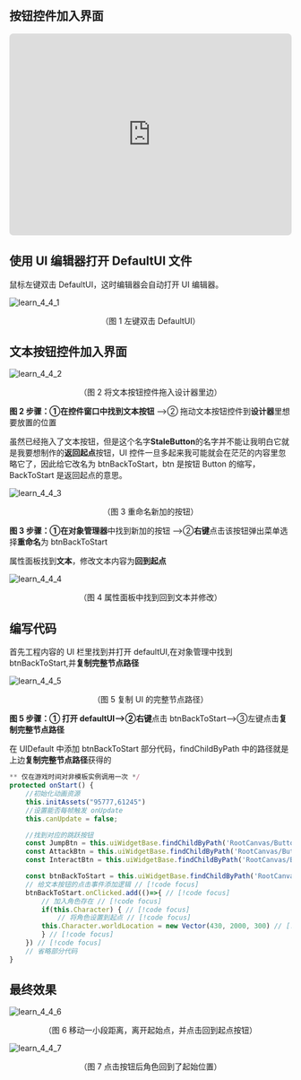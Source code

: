 ## 按钮控件加入界面

<iframe sandbox="allow-scripts allow-downloads allow-same-origin allow-popups allow-presentation allow-forms" frameborder="0" draggable="false" allowfullscreen="" allow="encrypted-media;" referrerpolicy="" aha-samesite="" class="iframe-loaded" src="https://player.bilibili.com/player.html?aid=573927757&bvid=BV1sz4y1x7w4&cid=1209564083&page=11" style="border-radius: 7px; width: 100%; height: 360px;"></iframe>

## 使用 UI 编辑器打开 DefaultUI 文件

鼠标左键双击 DefaultUI，这时编辑器会自动打开 UI 编辑器。

![learn_4_4_1](https://arkimg.ark.online/learn_4_4_1.webp)

<center> （图 1 左键双击 DefaultUI） </center>

## 文本按钮控件加入界面
![learn_4_4_2](https://arkimg.ark.online/learn_4_4_2new.webp)

<center> （图 2 将文本按钮控件拖入设计器里边） </center>

**图 2 步骤：**①在控件窗口中找到**文本按钮** -->② 拖动文本按钮控件到**设计器**里想要放置的位置

虽然已经拖入了文本按钮，但是这个名字**StaleButton**的名字并不能让我明白它就是我要想制作的**返回起点**按钮，UI 控件一旦多起来我可能就会在茫茫的内容里忽略它了，因此给它改名为 btnBackToStart，btn 是按钮 Button 的缩写，BackToStart 是返回起点的意思。

![learn_4_4_3](https://arkimg.ark.online/learn_4_4_3new.webp)

<center> （图 3 重命名新加的按钮） </center>

**图 3 步骤：**①在**对象管理器**中找到新加的按钮 -->②**右键**点击该按钮弹出菜单选择**重命名**为 btnBackToStart

属性面板找到**文本**，修改文本内容为**回到起点**

![learn_4_4_4](https://arkimg.ark.online/learn_4_4_4new.webp)

<center> （图 4 属性面板中找到回到文本并修改） </center>

## 编写代码

首先工程内容的 UI 栏里找到并打开 defaultUI,在对象管理中找到 btnBackToStart,并**复制完整节点路径**

![learn_4_4_5](https://arkimg.ark.online/learn_4_4_5new.webp)

<center> （图 5 复制 UI 的完整节点路径） </center>

**图 5 步骤：**① 打开 defaultUI-->②**右键**点击 btnBackToStart-->③左键点击**复制完整节点路径**

在 UIDefault 中添加 btnBackToStart 部分代码，findChildByPath 中的路径就是上边**复制完整节点路径**获得的
```typescript
** 仅在游戏时间对非模板实例调用一次 */
protected onStart() {
    //初始化动画资源 
    this.initAssets("95777,61245")
    //设置能否每帧触发 onUpdate
    this.canUpdate = false;

    //找到对应的跳跃按钮
    const JumpBtn = this.uiWidgetBase.findChildByPath('RootCanvas/Button_Jump') as UI.Button
    const AttackBtn = this.uiWidgetBase.findChildByPath('RootCanvas/Button_Attack') as UI.Button
    const InteractBtn = this.uiWidgetBase.findChildByPath('RootCanvas/Button_Interact') as UI.Button

    const btnBackToStart = this.uiWidgetBase.findChildByPath('RootCanvas/btnBackToStart') as UI.StaleButton // [!code focus]
    // 给文本按钮的点击事件添加逻辑 // [!code focus]
    btnBackToStart.onClicked.add(()=>{ // [!code focus]
        // 加入角色存在 // [!code focus]
        if(this.Character) { // [!code focus]
            // 将角色设置到起点 // [!code focus]
	    this.Character.worldLocation = new Vector(430, 2000, 300) // [!code focus]
        } // [!code focus]
    }) // [!code focus]
    // 省略部分代码
}
```

## 最终效果

![learn_4_4_6](https://arkimg.ark.online/learn_4_4_6new.webp)

<center> （图 6 移动一小段距离，离开起始点，并点击回到起点按钮） </center>

![learn_4_4_7](https://arkimg.ark.online/learn_4_4_7new1.webp)

<center> （图 7 点击按钮后角色回到了起始位置） </center>